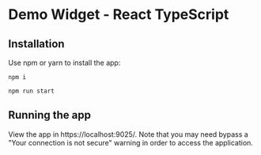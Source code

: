 # Demo Widget - React TypeScript

## Installation
Use npm or yarn to install the app:
```shell
npm i
```
```shell
npm run start
```

## Running the app
View the app in https://localhost:9025/. Note that you may need bypass a "Your connection is not secure" warning in order to access the application.
